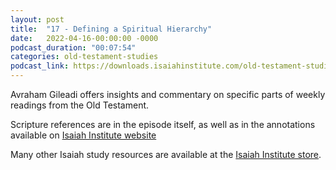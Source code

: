 ```yaml
---
layout: post
title:  "17 - Defining a Spiritual Hierarchy"
date:   2022-04-16-00:00:00 -0000
podcast_duration: "00:07:54"
categories: old-testament-studies
podcast_link: https://downloads.isaiahinstitute.com/old-testament-studies/II-OT-17.mp3
---
```

Avraham Gileadi offers insights and commentary on specific parts of weekly readings from the Old Testament.

Scripture references are in the episode itself, as well as in the annotations available on [Isaiah Institute website](https://isaiahinstitute.com/studies-in-the-old-testament/)

Many other Isaiah study resources are available at the [Isaiah Institute store](https://isaiahinstitute.com/store/).